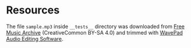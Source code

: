 # Resources

The file `sample.mp3` inside `__tests__` directory was downloaded from [Free Music Archive](http://freemusicarchive.org/music/Captive_Portal/Toy_Sounds_Vol_1/Captive_Portal_-_Toy_Sounds_Vol_1_-_01_You_Can_Use) (CreativeCommon BY-SA 4.0) and trimmed with [WavePad Audio Editing Software](https://www.nch.com.au/wavepad/index.html).
